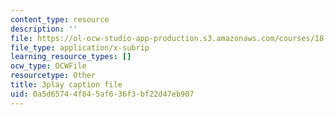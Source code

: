 ```yaml
---
content_type: resource
description: ''
file: https://ol-ocw-studio-app-production.s3.amazonaws.com/courses/18-01sc-single-variable-calculus-fall-2010/0a5d65744f845af636f3bf22d47eb907_E7oR_JBgUzA.srt
file_type: application/x-subrip
learning_resource_types: []
ocw_type: OCWFile
resourcetype: Other
title: 3play caption file
uid: 0a5d6574-4f84-5af6-36f3-bf22d47eb907
---
```

